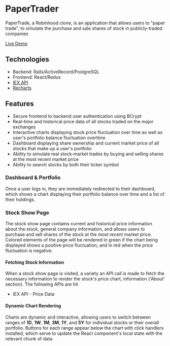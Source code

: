 # PaperTrader

PaperTrade, a Robinhood clone, is an application that allows users to "paper trade", to simulate the purchase and sale shares of stock in publicly-traded companies

[Live Demo](http://robinhood.com)

## Technologies
* Backend: Rails/ActiveRecord/PostgreSQL
* Frontend: React/Redux
* [IEX API](https://iextrading.com)
* [Recharts](http://recharts.org/en-US/)

## Features
* Secure frontend to backend user authentication using BCrypt
* Real-time and historical price data of all stocks traded on the major exchanges
* Interactive charts displaying stock price fluctuation over time as well as user's portfolio balance fluctuation overtime
* Dashboard displaying share ownership and current market price of all stocks that make up a user's portfolio
* Ability to simulate real stock-market trades by buying and selling shares at the most recent market price
* Ability to search stocks by both their ticker symbol

### Dashboard & Portfolio
Once a user logs in, they are immediately redirected to their dashboard, which shows a chart displaying their portfolio balance over time and a list of their holdings.


### Stock Show Page
The stock show page contains current and historical price information about the stock, general company information, and allows users to purchase and sell shares of the stock at the most recent market price. Colored elements of the page will be rendered in green if the chart being displayed shows a positive price fluctuation, and in red when the price fluctuation is negative.


#### Fetching Stock Information
When a stock show page is visited, a variety an API call is made to fetch the necessary information to render the stock's price chart, information ('About' section). The following APIs are hit

* IEX API - Price Data



#### Dynamic Chart Rendering
Charts are dynamic and interactive, allowing users to switch between ranges of **1D**, **1W**, **1M**, **3M**, **1Y**, and **5Y** for individual stocks or their overall portfolio. Buttons for each range appear below the chart with click handlers installed, which serve to update the React component's local state with the relevant chunk of data.
